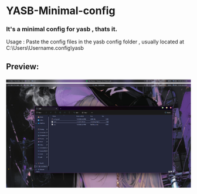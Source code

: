# YASB-Minimal-config
### It's a minimal config for yasb , thats it.
Usage : 
   Paste the config files in the yasb config folder , usually located at C:\Users\Username\.config\yasb
## Preview:
![alt text](https://github.com/Nxrnoob/YASB-Minimal-config/blob/main/yasb_bar.png?raw=true)
![alt text](https://github.com/Nxrnoob/YASB-Minimal-config/blob/main/yasb_desk.png)
